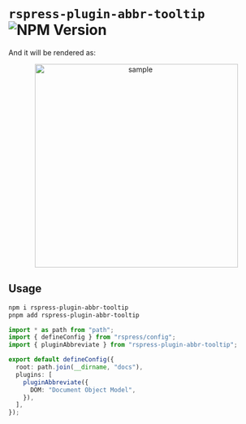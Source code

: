 # `rspress-plugin-abbr-tooltip` ![NPM Version](https://img.shields.io/npm/v/rspress-plugin-abbr-tooltip)

And it will be rendered as:

<div align="center">
  <img src="https://uc6de9a1b90477bf31815635c59b.previews.dropboxusercontent.com/p/thumb/ACZctQW4184iPaBRyZdCTeKeBT5V33HlUT5X6bw-vScTnH-gsnHRIs357_Yv1OohEJQwamOT0W49uEMXofGz5z0fjaYgStVkh60USyABgTU-0JInQLRcLDZo8Ds93v8Oq1VrviUZclOCHivEgqJXSwHH6qRYg42_tUzyAbObVvyv_LZ7WA7wXD6Dma1pJeyelDJ-zHsdiUmwGRfBla73uMOpiuCx_t-6zR36WF0pDnmxlR_XumtifbMpPIpKEK52GMbss4eoHsxXJf1clGxG21vFstZu3B_7wHAkbDTANJOBsI1uhkM-AQ7Qssm-D0ZvETnd5wytpCshuA8kfdVnjHvNCiqGnz4i9fXv6yvrg5Zp9ZgZwVW0IO70p0HdEFv38II/p.png?is_prewarmed=true" alt="sample" width="400"/>
</div>

## Usage

```bash
npm i rspress-plugin-abbr-tooltip
pnpm add rspress-plugin-abbr-tooltip
```

```ts
import * as path from "path";
import { defineConfig } from "rspress/config";
import { pluginAbbreviate } from "rspress-plugin-abbr-tooltip";

export default defineConfig({
  root: path.join(__dirname, "docs"),
  plugins: [
    pluginAbbreviate({
      DOM: "Document Object Model",
    }),
  ],
});
```
